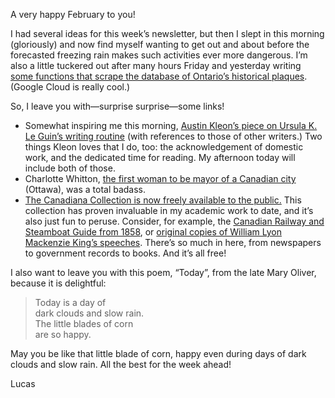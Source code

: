 A very happy February to you!

I had several ideas for this week’s newsletter, but then I slept in this morning (gloriously) and now find myself wanting to get out and about before the forecasted freezing rain makes such activities ever more dangerous. I’m also a little tuckered out after many hours Friday and yesterday writing [some functions that scrape the database of Ontario’s historical plaques](https://github.com/lchski/oht-plaques). (Google Cloud is really cool.)

So, I leave you with—surprise surprise—some links!

* Somewhat inspiring me this morning, [Austin Kleon’s piece on Ursula K. Le Guin’s writing routine](https://austinkleon.com/2019/01/23/the-ideal-routine/) (with references to those of other writers.) Two things Kleon loves that I do, too: the acknowledgement of domestic work, and the dedicated time for reading. My afternoon today will include both of those.
* Charlotte Whitton, [the first woman to be mayor of a Canadian city](https://ottawacitizen.com/news/local-news/first-female-mayor-was-also-ottawas-most-colourful) (Ottawa), was a total badass.
* [The Canadiana Collection is now freely available to the public.](https://www.universityaffairs.ca/news/news-article/over-60-million-pages-of-digitized-canadian-heritage-documents-now-accessible/) This collection has proven invaluable in my academic work to date, and it’s also just fun to peruse. Consider, for example, the [Canadian Railway and Steamboat Guide from 1858](http://online.canadiana.ca/view/oocihm.8_04331_41/2?r=0&s=1), or [original copies of William Lyon Mackenzie King’s speeches](http://heritage.canadiana.ca/view/oocihm.lac_reel_h3064/27?r=0&s=1). There’s so much in here, from newspapers to government records to books. And it’s all free!

I also want to leave you with this poem, “Today”, from the late Mary Oliver, because it is delightful:

> Today is a day of  
> dark clouds and slow rain.  
> The little blades of corn  
> are so happy.

May you be like that little blade of corn, happy even during days of dark clouds and slow rain. All the best for the week ahead!

Lucas
